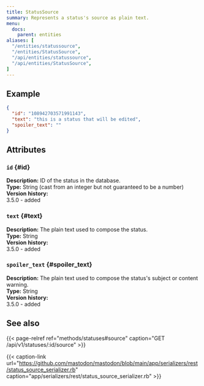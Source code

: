 ```yaml
---
title: StatusSource
summary: Represents a status's source as plain text.
menu:
  docs:
    parent: entities
aliases: [
  "/entities/statussource",
  "/entities/StatusSource",
  "/api/entities/statussource",
  "/api/entities/StatusSource",
]
---
```


## Example

```json
{
  "id": "108942703571991143",
  "text": "this is a status that will be edited",
  "spoiler_text": ""
}
```

## Attributes

### `id` {#id}

**Description:** ID of the status in the database.\
**Type:** String (cast from an integer but not guaranteed to be a number)\
**Version history:**\
3.5.0 - added

### `text` {#text}

**Description:** The plain text used to compose the status.\
**Type:** String\
**Version history:**\
3.5.0 - added

### `spoiler_text` {#spoiler_text}

**Description:** The plain text used to compose the status's subject or content warning.\
**Type:** String\
**Version history:**\
3.5.0 - added

## See also

{{< page-relref ref="methods/statuses#source" caption="GET /api/v1/statuses/:id/source" >}}

{{< caption-link url="https://github.com/mastodon/mastodon/blob/main/app/serializers/rest/status_source_serializer.rb" caption="app/serializers/rest/status_source_serializer.rb" >}}